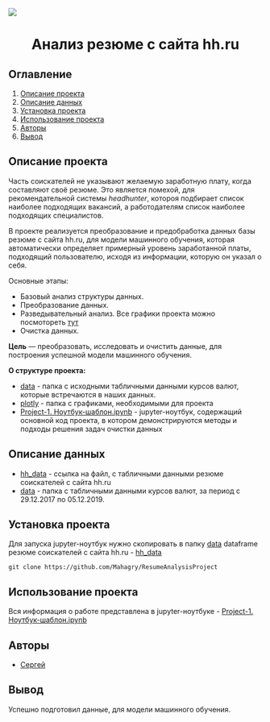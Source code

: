 
![](./images/data_cleaning.png)
# <center> Анализ резюме с сайта hh.ru </center>
## Оглавление
1. [Описание проекта](#Описание-проекта)
2. [Описание данных](#Описание-данных)
3. [Установка проекта](#Установка-проекта)
4. [Использование проекта](#Использование-проекта)
5. [Авторы](#Авторы)
6. [Вывод](#Вывод)

## Описание проекта
Часть соискателей не указывают желаемую заработную плату, когда составляют своё резюме. Это является помехой, для рекомендательной системы *headhunter*, котороя подбирает список наиболее подходящих вакансий, а работодателям список наиболее подходящих специалистов.

В проекте реализуется преобразование и предобработка данных базы резюме с сайта hh.ru, для модели машинного обучения, которая автоматически определяет примерный уровень заработанной платы, подходящий пользователю, исходя из информации, которую он указал о себя.

Основные этапы:
* Базовый анализ структуры данных.
* Преобразование данных.
* Разведывательный анализ. Все графики проекта можно посмотореть [тут](https://drive.google.com/drive/folders/1FpZe64RfEp0ZZT91mqouTGn_ldOFKc5i?usp=share_link)
* Очистка данных.

**Цель** — преобразовать, исследовать и очистить данные, для построения успешной модели машинного обучения. 

**О структуре проекта:**
* [data](./data) - папка с исходными табличными данными курсов валют, которые встречаются в наших данных.
* [plotly](./plotly) - папка с графиками, необходимыми для проекта
* [Project-1. Ноутбук-шаблон.ipynb](./Project-1.Ноутбук-шаблон.ipynb) - jupyter-ноутбук, содержащий основной код проекта, в котором демонстрируются методы и подходы решения задач очистки данных

## Описание данных
* [hh_data](https://drive.google.com/file/d/1AWK1-v4crqzL9FH3EPNaYet01dazbvSL/view?usp=share_link) - ссылка на файл, с табличными данными резюме соискателей с сайта hh.ru
* [data](./data) - папка с табличными данными курсов валют, за период с 29.12.2017 по 05.12.2019.
 

## Установка проекта
Для запуска jupyter-ноутбук нужно скопировать в папку [data](./data) dataframe резюме соискателей с сайта hh.ru - [hh_data](https://drive.google.com/file/d/1AWK1-v4crqzL9FH3EPNaYet01dazbvSL/view?usp=share_link)

```
git clone https://github.com/Mahagry/ResumeAnalysisProject
```

## Использование проекта
Вся информация о работе представлена в jupyter-ноутбуке - [Project-1. Ноутбук-шаблон.ipynb](./Project-1.Ноутбук-шаблон.ipynb)
## Авторы

* [Сергей](https://vk.com/id474858221)

## Вывод
Успешно подготовил данные, для модели машинного обучения.